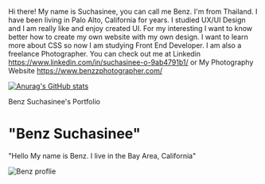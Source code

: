 Hi there! My name is Suchasinee, you can call me Benz. I'm from Thailand. I have been living in Palo Alto, California for years. 
I studied UX/UI Design and I am really like and enjoy created UI. 
For my interesting I want to know better how to create my own website with my own design. 
I want to learn more about CSS so now I am studying Front End Developer. 
I am also a freelance Photographer. You can check out me at Linkedin https://www.linkedin.com/in/suchasinee-o-9ab4791b1/ or My Photography Website https://www.benzzphotographer.com/

[![Anurag's GitHub stats](https://github-readme-stats.vercel.app/api?username=BenzzSucha)](https://github.com/anuraghazra/github-readme-stats)

<html>
    <head>
        Benz Suchasinee's Portfolio
    </head>
    <body>
        <h1> 
            "Benz Suchasinee"
        </h1>
        <p>
            "Hello My name is Benz.
            I live in the Bay Area, California"
            <a href="https://user-images.githubusercontent.com/114890026/193489421-3d2c8452-9c07-45c9-922f-956d42cd2182.JPG"></a>
        </p>
    </body>
</html>


![Benz proflie](https://user-images.githubusercontent.com/114890026/193489421-3d2c8452-9c07-45c9-922f-956d42cd2182.JPG)

